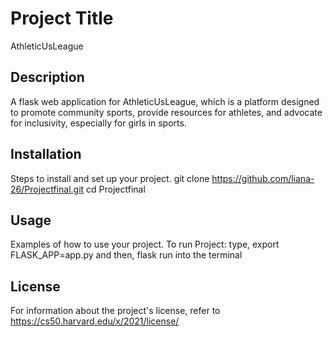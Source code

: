 # Project Title
AthleticUsLeague

## Description
A flask web application for AthleticUsLeague, which is a platform designed to promote community sports, provide resources for athletes, and advocate for inclusivity, especially for girls in sports.

## Installation
Steps to install and set up your project.
git clone https://github.com/liana-26/Projectfinal.git
cd Projectfinal

## Usage
Examples of how to use your project.
To run Project:
type,
export FLASK_APP=app.py
and then,
flask run
into the terminal

## License
For information about the project's license, refer to 
https://cs50.harvard.edu/x/2021/license/
